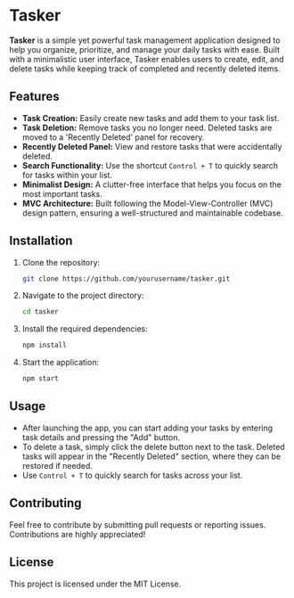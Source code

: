 # Tasker

**Tasker** is a simple yet powerful task management application designed to help you organize, prioritize, and manage your daily tasks with ease. Built with a minimalistic user interface, Tasker enables users to create, edit, and delete tasks while keeping track of completed and recently deleted items.

## Features

- **Task Creation:** Easily create new tasks and add them to your task list.
- **Task Deletion:** Remove tasks you no longer need. Deleted tasks are moved to a 'Recently Deleted' panel for recovery.
- **Recently Deleted Panel:** View and restore tasks that were accidentally deleted.
- **Search Functionality:** Use the shortcut `Control + T` to quickly search for tasks within your list.
- **Minimalist Design:** A clutter-free interface that helps you focus on the most important tasks.
- **MVC Architecture:** Built following the Model-View-Controller (MVC) design pattern, ensuring a well-structured and maintainable codebase.

## Installation

1. Clone the repository:
   ```bash
   git clone https://github.com/yourusername/tasker.git
   ```
2. Navigate to the project directory:
   ```bash
   cd tasker
   ```
3. Install the required dependencies:
   ```bash
   npm install
   ```
4. Start the application:
   ```bash
   npm start
   ```

## Usage

- After launching the app, you can start adding your tasks by entering task details and pressing the "Add" button.
- To delete a task, simply click the delete button next to the task. Deleted tasks will appear in the "Recently Deleted" section, where they can be restored if needed.
- Use `Control + T` to quickly search for tasks across your list.

## Contributing

Feel free to contribute by submitting pull requests or reporting issues. Contributions are highly appreciated!

## License

This project is licensed under the MIT License.

